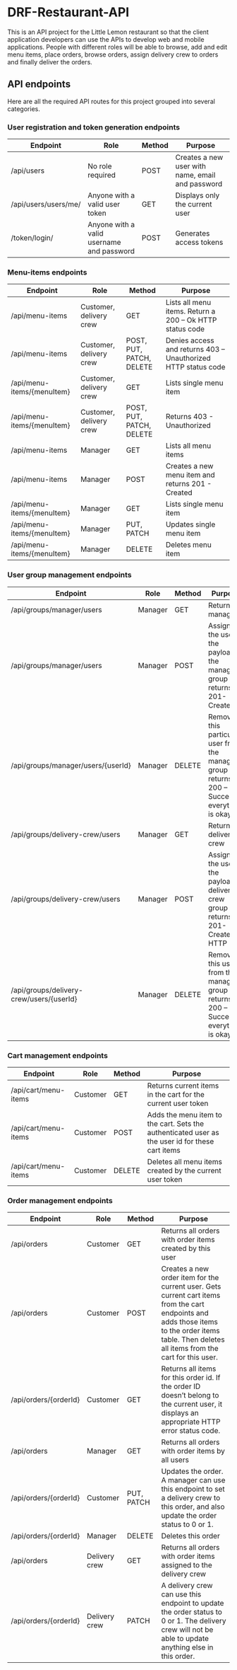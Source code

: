 # DRF-Restaurant-API

This is an API project for the Little Lemon restaurant so that the client application developers can use the APIs to develop web and mobile applications. People with different roles will be able to browse, add and edit menu items, place orders, browse orders, assign delivery crew to orders and finally deliver the orders. 

## API endpoints 
Here are all the required API routes for this project grouped into several categories.

### User registration and token generation endpoints 

| Endpoint             | Role                                      | Method | Purpose                                          |
|----------------------|-------------------------------------------|--------|--------------------------------------------------|
| /api/users           | No role required                          | POST   | Creates a new user with name, email and password |
| /api/users/users/me/ | Anyone with a valid user token            | GET    | Displays only the current user                   |
| /token/login/        | Anyone with a valid username and password | POST   | Generates access tokens                          |


 ###  Menu-items endpoints

 | Endpoint                   | Role                    | Method                   | Purpose                                                       |
|----------------------------|-------------------------|--------------------------|---------------------------------------------------------------|
| /api/menu-items            | Customer, delivery crew | GET                      | Lists all menu items. Return a 200 – Ok HTTP status code      |
| /api/menu-items            | Customer, delivery crew | POST, PUT, PATCH, DELETE | Denies access and returns 403 – Unauthorized HTTP status code |
| /api/menu-items/{menuItem} | Customer, delivery crew | GET                      | Lists single menu item                                        |
| /api/menu-items/{menuItem} | Customer, delivery crew | POST, PUT, PATCH, DELETE | Returns 403 - Unauthorized                                    |
| /api/menu-items            | Manager                 | GET                      | Lists all menu items                                          |
| /api/menu-items            | Manager                 | POST                     | Creates a new menu item and returns 201 - Created             |
| /api/menu-items/{menuItem} | Manager                 | GET                      | Lists single menu item                                        |
| /api/menu-items/{menuItem} | Manager                 | PUT, PATCH               | Updates single menu item                                      |
| /api/menu-items/{menuItem} | Manager                 | DELETE                   | Deletes menu item                                             |

### User group management endpoints

| Endpoint                                 | Role    | Method | Purpose                                                                                              |
|------------------------------------------|---------|--------|------------------------------------------------------------------------------------------------------|
| /api/groups/manager/users                | Manager | GET    | Returns all managers                                                                                 |
| /api/groups/manager/users                | Manager | POST   | Assigns the user in the payload to the manager group and returns 201-Created                         |
| /api/groups/manager/users/{userId}       | Manager | DELETE | Removes this particular user from the manager group and returns 200 – Success if everything is okay. |
| /api/groups/delivery-crew/users          | Manager | GET    | Returns all delivery crew                                                                            |
| /api/groups/delivery-crew/users          | Manager | POST   | Assigns the user in the payload to delivery crew group and returns 201-Created HTTP                  |
| /api/groups/delivery-crew/users/{userId} | Manager | DELETE | Removes this user from the manager group and returns 200 – Success if everything is okay.            |
 

 ### Cart management endpoints 

| Endpoint             | Role     | Method | Purpose                                                                                         |
|----------------------|----------|--------|-------------------------------------------------------------------------------------------------|
| /api/cart/menu-items | Customer | GET    | Returns current items in the cart for the current user token                                    |
| /api/cart/menu-items | Customer | POST   | Adds the menu item to the cart. Sets the authenticated user as the user id for these cart items |
| /api/cart/menu-items | Customer | DELETE | Deletes all menu items created by the current user token                                        |

### Order management endpoints

| Endpoint              | Role          | Method     | Purpose                                                                                                                                                                                           |
|-----------------------|---------------|------------|---------------------------------------------------------------------------------------------------------------------------------------------------------------------------------------------------|
| /api/orders           | Customer      | GET        | Returns all orders with order items created by this user                                                                                                                                          |
| /api/orders           | Customer      | POST       | Creates a new order item for the current user. Gets current cart items from the cart endpoints and adds those items to the order items table. Then deletes all items from the cart for this user. |
| /api/orders/{orderId} | Customer      | GET        | Returns all items for this order id. If the order ID doesn’t belong to the current user, it displays an appropriate HTTP error status code.                                                       |
| /api/orders           | Manager       | GET        | Returns all orders with order items by all users                                                                                                                                                  |
| /api/orders/{orderId} | Customer      | PUT, PATCH | Updates the order. A manager can use this endpoint to set a delivery crew to this order, and also update the order status to 0 or 1.                                                              |
| /api/orders/{orderId} | Manager       | DELETE     | Deletes this order                                                                                                                                                                                |
| /api/orders           | Delivery crew | GET        | Returns all orders with order items assigned to the delivery crew                                                                                                                                 |
| /api/orders/{orderId} | Delivery crew | PATCH      | A delivery crew can use this endpoint to update the order status to 0 or 1. The delivery crew will not be able to update anything else in this order.                                             |
